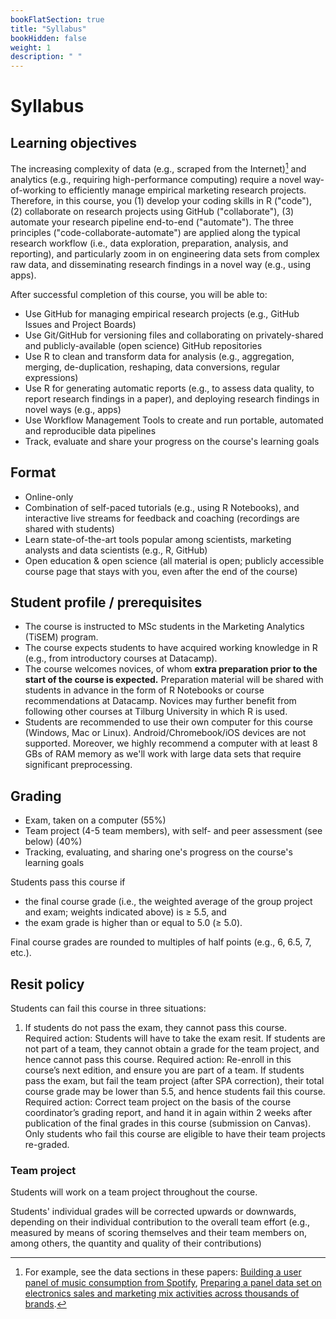 ```yaml
---
bookFlatSection: true
title: "Syllabus"
bookHidden: false
weight: 1
description: " "
---
```

# Syllabus


## Learning objectives

The increasing complexity of data (e.g., scraped from the Internet)[^1] and analytics (e.g., requiring high-performance computing) require a novel way-of-working to efficiently manage empirical marketing research projects. Therefore, in this course, you (1) develop your coding skills in R ("code"), (2) collaborate on research projects using GitHub ("collaborate"), (3) automate your research pipeline end-to-end ("automate"). The three principles ("code-collaborate-automate") are applied along the typical research workflow (i.e., data exploration, preparation, analysis, and reporting), and particularly zoom in on engineering data sets from complex raw data, and disseminating research findings in a novel way (e.g., using apps).

[^1]: For example, see the data sections in these papers: [Building a user panel of music consumption from Spotify](http://tiu.nu/spotify), [Preparing a panel data set on electronics sales and marketing mix activities across thousands of brands](https://journals.sagepub.com/doi/10.1177/00222437211058102).

After successful completion of this course, you will be able to:

- Use GitHub for managing empirical research projects (e.g., GitHub Issues and Project Boards)
- Use Git/GitHub for versioning files and collaborating on privately-shared and publicly-available (open science) GitHub repositories
- Use R to clean and transform data for analysis (e.g., aggregation, merging, de-duplication, reshaping, data conversions, regular expressions)
- Use R for generating automatic reports (e.g., to assess data quality, to report research findings in a paper), and deploying research findings in novel ways (e.g., apps)
- Use Workflow Management Tools to create and run portable, automated and reproducible data pipelines
- Track, evaluate and share your progress on the course's learning goals

## Format

- Online-only
- Combination of self-paced tutorials (e.g., using R Notebooks), and interactive live streams for feedback and coaching (recordings are shared with students)
- Learn state-of-the-art tools popular among scientists, marketing analysts and data scientists (e.g., R, GitHub)
- Open education & open science (all material is open; publicly accessible course page that stays with you, even after the end of the course)

<!--- Prepare for life-long learning (Open education (publicly accessible course page, copy-pasting code snippets and examples, starting projects with workflow templates)
- Life-long learning (course material will stay with you indefinitely
-->
<!--- Interactive, immersive and student-centred: live coding, working with real data sets <!--debates, -->
<!--, simulations, hackathon-->
<!-- work on VMs on AWS, code in SQL and R, compete on Kaggle, or work on own computer--; Coding Dojo student-=led analysis; while sharing screens-->

## Student profile / prerequisites

- The course is instructed to MSc students in the Marketing Analytics (TiSEM) program.
- The course expects students to have acquired working knowledge in R (e.g., from introductory courses at Datacamp).
- The course welcomes novices, of whom __extra preparation prior to the start of the course is expected.__ Preparation material will be shared with students in advance in the form of R Notebooks or course recommendations at Datacamp. Novices may further benefit from following other courses at Tilburg University in which R is used.
- Students are recommended to use their own computer for this course (Windows, Mac or Linux). Android/Chromebook/iOS devices are not supported. Moreover, we highly recommend a computer with at least 8 GBs of RAM memory as we'll work with large data sets that require significant preprocessing.


## Grading

- Exam, taken on a computer (55%)
- Team project (4-5 team members), with self- and peer assessment (see below) (40%)
- Tracking, evaluating, and sharing one's progress on the course's learning goals

Students pass this course if
- the final course grade (i.e., the weighted average of the group project and exam; weights indicated above) is ≥ 5.5, and
- the exam grade is higher than or equal to 5.0 (≥ 5.0).

Final course grades are rounded to multiples of half points (e.g., 6, 6.5, 7, etc.).

<!--Grades are made available on Canvas.
-->

## Resit policy

Students can fail this course in three situations:

1. If students do not pass the exam, they cannot pass this course.
        Required action: Students will have to take the exam resit.
    If students are not part of a team, they cannot obtain a grade for the team project, and hence cannot pass this course.
        Required action: Re-enroll in this course’s next edition, and ensure you are part of a team.
    If students pass the exam, but fail the team project (after SPA correction), their total course grade may be lower than 5.5, and hence students fail this course.
        Required action: Correct team project on the basis of the course coordinator’s grading report, and hand it in again within 2 weeks after publication of the final grades in this course (submission on Canvas). Only students who fail this course are eligible to have their team projects re-graded.

### Team project

Students will work on a team project throughout the course.

Students' individual grades will be corrected upwards or downwards, depending on their individual contribution to the overall team effort (e.g., measured by means of scoring themselves and their team members on, among others, the quantity and quality of their contributions)



<!--
- their individual contribution to the overall team effort (measured by means of scoring themselves and their team members on, among others, the quantity and quality of their contributions), and
- students' individual investment in developing the technical skills required to contribute meaningfully to the project (measured by means of students' individual submissions of answers to the tutorials/data challenges).

-->



<!--
{{< hint info >}}
__Calculation of individual grades from team grades__

1. Students score themselves and other team members on the following questions (answered on a scale between 1 = lowest, and 5 = highest)
  - How was the pro-active attitude of the student?
  - How was the student as a team player?
  - How was the quantity of the contribution (e.g., time, energy) of the student?
  - How was the quality of the contribution of the student?
  - How was the quality of feedback to team members given by the student?

2. Compute average score from (1) for each student within a team, across all questions. ("How did team members rate the focal student?")

3. Compute average team effort score, by averaging (within each team) the scores obtained in (2). ("What was the overall team effort?")

4. Compute students' self- and peer assessment score (`SPAscore`), by dividing each student's score by the team average. ("How did the student perform, relative to the overall team effort?"

5. Multiply the `SPAscore` by 1.05 if the focal student has provided proof of skill investment (at least three submissions on Canvas).

6. Correct team grades using the following formula:

      {{< katex display >}}
      finalgrade = w * teamgrade + (1-w) * SPAscore * teamgrade
      {{< /katex >}}

  where w is set to .8, weighting individual performance against a team's overall performance.


{{< /hint >}}

-->

<!--  - Project management on GitHub (versioning, issue management, collaboration)
<!-- plugin R for using Git -->
<!--  - Advanced file I/O: Data formats (e.g., CSV, JSON), systems (e.g., file-based, structured and unstructured databases), and local vs. remote architectures-->
<!--  - Data pipelines
  - Automation using `make`
  - Command-line scripting
--><!-- by producing log files and diagnostic tables and figures
<!--      - Logging into audit txt files
      - Generation of Latex and Word output
      - Report preparation in latex/Overleaf

      - Assess data quality by means of log files and automatically generated tables and figures

(e.g., command-line scripting, automation using `make`)


- Store and manage structured and unstructured data in file-based systems and databases


structured (e.g., CSV, XLSX) and unstructured (e.g., JSON) raw data from multiple sources (e.g., files, databases) for further processing

's `data.table` and `dplyr`


<!--panel data vs cross sectioneel; pair-wise; unit-of-analysis -->

<!-- exercises suggested by roy:

1) this is what i want as an output; this is the input. Do it
2) this is code that doesn't work; fix it so that I can get what I want to get.


-->
<!-- Basic R:
- load packages
- ...
-->

<!--  - Externally (EC2, launching instances, manage HPC code)
Work on VMs on AWS, code in SQL and R, compete on Kaggle, or work on own computer--; Coding Dojo student-=led analysis; while sharing screens-->
<!--
  - Logging/monitoring
    - Dynamic output:
      - Shiny
      - NodeJS/dynamic graphs
--><!--, work on virtual machines on AWS EC2, and write basic code in SQL-->

<!--, MySQL, MongoDB and Amazon Web Services (AWS) EC2 and S3-->
